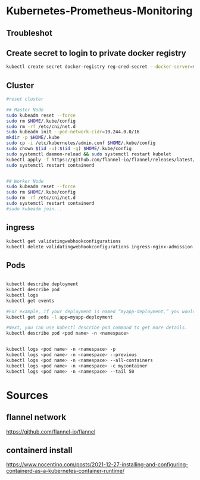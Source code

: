 # Kubernetes-Prometheus-Monitoring

## Troubleshot

## Create secret to login to private docker registry

```sh
kubectl create secret docker-registry reg-cred-secret --docker-server=$REGISTRY_NAME:5000 --docker-username=myuser --docker-password=mypasswd
```

## Cluster 
```bash
#reset cluster 

## Master Node
sudo kubeadm reset --force
sudo rm $HOME/.kube/config
sudo rm -rf /etc/cni/net.d
sudo kubeadm init --pod-network-cidr=10.244.0.0/16
mkdir -p $HOME/.kube
sudo cp -i /etc/kubernetes/admin.conf $HOME/.kube/config
sudo chown $(id -u):$(id -g) $HOME/.kube/config
sudo systemctl daemon-reload && sudo systemctl restart kubelet
kubectl apply -f https://github.com/flannel-io/flannel/releases/latest/download/kube-flannel.yml
sudo systemctl restart containerd


## Worker Node
sudo kubeadm reset --force
sudo rm $HOME/.kube/config
sudo rm -rf /etc/cni/net.d
sudo systemctl restart containerd
#sudo kubeadm join...

```
## ingress
```bash
kubectl get validatingwebhookconfigurations 
kubectl delete validatingwebhookconfigurations ingress-nginx-admission
```

## Pods
```bash

kubectl describe deployment
kubectl describe pod
kubectl logs
kubectl get events

#For example, if your deployment is named “myapp-deployment,” you would use:
kubectl get pods -l app=myapp-deployment

#Next, you can use kubectl describe pod command to get more details.
kubectl describe pod <pod name> -n <namespace>


kubectl logs <pod name> -n <namespace> -p
kubectl logs <pod name> -n <namespace> --previous
kubectl logs <pod name> -n <namespace> --all-containers
kubectl logs <pod name> -n <namespace> -c mycontainer
kubectl logs <pod name> -n <namespace> --tail 50
```


# Sources 
## flannel network
https://github.com/flannel-io/flannel

## containerd install
https://www.nocentino.com/posts/2021-12-27-installing-and-configuring-containerd-as-a-kubernetes-container-runtime/
